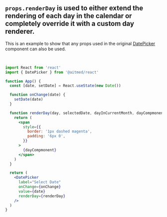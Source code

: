 ## `props.renderDay` is used to either extend the rendering of each day in the calendar or completely override it with a custom day renderer.

This is an example to show that any props used in the original [DatePicker](https://material-ui-pickers.dev/api/DatePicker) component can also be used.

<br />

<!-- STORY -->

```jsx
import React from 'react'
import { DatePicker } from '@aitmed/react'

function App() {
  const [date, setDate] = React.useState(new Date())

  function onChange(date) {
    setDate(date)
  }

  function renderDay(day, selectedDate, dayInCurrentMonth, dayCompmonent) {
    return (
      <span
        style={{
          border: '1px dashed magenta',
          padding: '6px 0',
        }}
      >
        {dayCompmonent}
      </span>
    )
  }

  return (
    <DatePicker
      label="Select Date"
      onChange={onChange}
      value={date}
      renderDay={renderDay}
    />
  )
}
```
